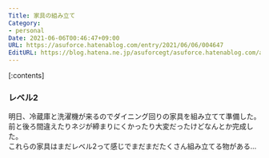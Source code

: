```yaml
---
Title: 家具の組み立て
Category:
- personal
Date: 2021-06-06T00:46:47+09:00
URL: https://asuforce.hatenablog.com/entry/2021/06/06/004647
EditURL: https://blog.hatena.ne.jp/asuforcegt/asuforce.hatenablog.com/atom/entry/26006613772596588
---
```


[:contents]

### レベル2

明日、冷蔵庫と洗濯機が来るのでダイニング回りの家具を組み立てて準備した。  
前と後ろ間違えたりネジが締まりにくかったり大変だったけどなんとか完成した。  
これらの家具はまだレベル2って感じでまだまだたくさん組み立てる物がある...


